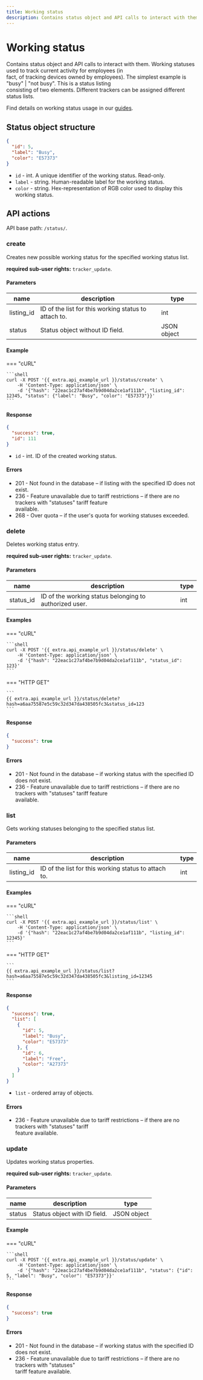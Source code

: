 ```yaml
---
title: Working status
description: Contains status object and API calls to interact with them.
---
```


# Working status

Contains status object and API calls to interact with them. Working statuses used to track current activity for employees (in\
fact, of tracking devices owned by employees). The simplest example is "busy" | "not busy". This is a status listing\
consisting of two elements. Different trackers can be assigned different status lists.

Find details on working status usage in our [guides](../../../guides/field-service-management/change-task-statuses.md).

## Status object structure

```json
{
  "id": 5,
  "label": "Busy",
  "color": "E57373"
}
```

* `id` - int. A unique identifier of the working status. Read-only.
* `label` - string. Human-readable label for the working status.
* `color` - string. Hex-representation of RGB color used to display this working status.

## API actions

API base path: `/status/`.

### create

Creates new possible working status for the specified working status list.

**required sub-user rights:** `tracker_update`.

#### Parameters

| name        | description                                          | type        |
| ----------- | ---------------------------------------------------- | ----------- |
| listing\_id | ID of the list for this working status to attach to. | int         |
| status      | Status object without ID field.                      | JSON object |

#### Example

\=== "cURL"

````
```shell
curl -X POST '{{ extra.api_example_url }}/status/create' \
    -H 'Content-Type: application/json' \
    -d '{"hash": "22eac1c27af4be7b9d04da2ce1af111b", "listing_id": 12345, "status": {"label": "Busy", "color": "E57373"}}'
```
````

#### Response

```json
{
  "success": true,
  "id": 111
}
```

* `id` - int. ID of the created working status.

#### Errors

* 201 - Not found in the database – if listing with the specified ID does not exist.
* 236 - Feature unavailable due to tariff restrictions – if there are no trackers with "statuses" tariff feature\
  available.
* 268 - Over quota – if the user's quota for working statuses exceeded.

### delete

Deletes working status entry.

**required sub-user rights:** `tracker_update`.

#### Parameters

| name       | description                                            | type |
| ---------- | ------------------------------------------------------ | ---- |
| status\_id | ID of the working status belonging to authorized user. | int  |

#### Examples

\=== "cURL"

````
```shell
curl -X POST '{{ extra.api_example_url }}/status/delete' \
    -H 'Content-Type: application/json' \
    -d '{"hash": "22eac1c27af4be7b9d04da2ce1af111b", "status_id": 123}'
```
````

\=== "HTTP GET"

````
```
{{ extra.api_example_url }}/status/delete?hash=a6aa75587e5c59c32d347da438505fc3&status_id=123
```
````

#### Response

```json
{
  "success": true
}
```

#### Errors

* 201 - Not found in the database – if working status with the specified ID does not exist.
* 236 - Feature unavailable due to tariff restrictions – if there are no trackers with "statuses" tariff feature\
  available.

### list

Gets working statuses belonging to the specified status list.

#### Parameters

| name        | description                                          | type |
| ----------- | ---------------------------------------------------- | ---- |
| listing\_id | ID of the list for this working status to attach to. | int  |

#### Examples

\=== "cURL"

````
```shell
curl -X POST '{{ extra.api_example_url }}/status/list' \
    -H 'Content-Type: application/json' \
    -d '{"hash": "22eac1c27af4be7b9d04da2ce1af111b", "listing_id": 12345}'
```
````

\=== "HTTP GET"

````
```
{{ extra.api_example_url }}/status/list?hash=a6aa75587e5c59c32d347da438505fc3&listing_id=12345
```
````

#### Response

```json
{
  "success": true,
  "list": [
    {
      "id": 5,
      "label": "Busy",
      "color": "E57373"
    }, {
      "id": 6,
      "label": "Free",
      "color": "A27373"
    }
  ]
}
```

* `list` - ordered array of objects.

#### Errors

* 236 - Feature unavailable due to tariff restrictions – if there are no trackers with "statuses" tariff\
  feature available.

### update

Updates working status properties.

**required sub-user rights:** `tracker_update`.

#### Parameters

| name   | description                  | type        |
| ------ | ---------------------------- | ----------- |
| status | Status object with ID field. | JSON object |

#### Example

\=== "cURL"

````
```shell
curl -X POST '{{ extra.api_example_url }}/status/update' \
    -H 'Content-Type: application/json' \
    -d '{"hash": "22eac1c27af4be7b9d04da2ce1af111b", "status": {"id": 5, "label": "Busy", "color": "E57373"}}'
```
````

#### Response

```json
{
  "success": true
}
```

#### Errors

* 201 - Not found in the database – if working status with the specified ID does not exist.
* 236 - Feature unavailable due to tariff restrictions – if there are no trackers with "statuses"\
  tariff feature available.
